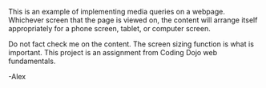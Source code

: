 This is an example of implementing media queries on a webpage. 
Whichever screen that the page is viewed on, the content will 
arrange itself appropriately for a phone screen, tablet, or 
computer screen. 

Do not fact check me on the content. The screen sizing function is 
what is important. 
This project is an assignment from Coding Dojo web fundamentals.

-Alex